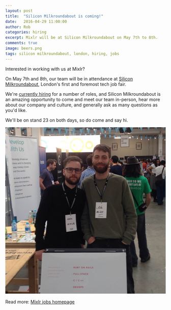 ```yaml
---
layout: post
title:  "Silicon Milkroundabout is coming!"
date:   2016-04-29 11:00:00
author: Rob
categories: hiring
excerpt: Mixlr will be at Silicon Milkroundabout on May 7th to 8th.
comments: true
image: beers.png
tags: silicon milkroundabout, london, hiring, jobs
---
```


Interested in working with us at Mixlr?

On May 7th and 8th, our team will be in attendance at [Silicon Milkroundabout](https://www.siliconmilkroundabout.com/), London's first and foremost tech job fair.

We're [currently hiring](http://tech.mixlr.com/jobs) for a number of roles, and Silicon Milkroundabout is an amazing opportunity to come and meet our team in-person, hear more about our company and culture, and generally ask as many questions as you'd like.

We'll be on stand 23 on both days, so do come and say hi.

![Mixlr's founders Greg and Rob at a previous Silicon Milkroundabout](/images/smr1.jpg)

Read more: [Mixlr jobs homepage](http://mixlr.com/jobs)
